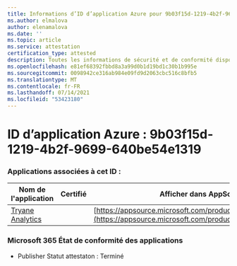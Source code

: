 ```yaml
---
title: Informations d’ID d’application Azure pour 9b03f15d-1219-4b2f-9699-640be54e1319
ms.author: elmalova
author: elenamalova
ms.date: ''
ms.topic: article
ms.service: attestation
certification_type: attested
description: Toutes les informations de sécurité et de conformité disponibles pour 9b03f15d-1219-4b2f-9699-640be54e1319.
ms.openlocfilehash: e81ef68392fbbd8a3a99d0b1d19bd1c30b1b995e
ms.sourcegitcommit: 0098942ce316ab984e09fd9d2063cbc516c8bfb5
ms.translationtype: MT
ms.contentlocale: fr-FR
ms.lasthandoff: 07/14/2021
ms.locfileid: "53423180"
---
```

# <a name="azure-app-id-9b03f15d-1219-4b2f-9699-640be54e1319"></a>ID d’application Azure : 9b03f15d-1219-4b2f-9699-640be54e1319


### <a name="apps-associated-with-this-id"></a>Applications associées à cet ID :
| **Nom de l'application** | **Certifié** | **Afficher dans AppSource** |
|-|-|-|
| [Tryane Analytics](https://docs.microsoft.com/en-us/microsoft-365-app-certification/forward/WA200001827) |  | [https://appsource.microsoft.com/product/office/WA200001827](https://appsource.microsoft.com/product/office/WA200001827) |

### <a name="microsoft-365-app-compliance-status"></a>Microsoft 365 État de conformité des applications
- Publisher Statut attestaton : Terminé
